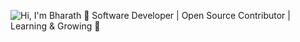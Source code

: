 <img src="https://github.com/matyo91/matyo91/raw/main/assets/github.gif" 
     alt="Hi, I'm Bharath 👋 Software Developer | Open Source Contributor | Learning & Growing 🚀"
     title="Hi, I'm Bharath 👋 Software Developer | Open Source Contributor | Learning & Growing 🚀">
